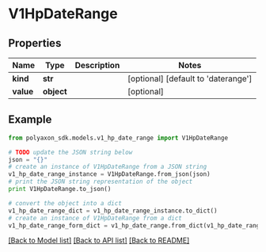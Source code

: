# V1HpDateRange


## Properties
Name | Type | Description | Notes
------------ | ------------- | ------------- | -------------
**kind** | **str** |  | [optional] [default to 'daterange']
**value** | **object** |  | [optional] 

## Example

```python
from polyaxon_sdk.models.v1_hp_date_range import V1HpDateRange

# TODO update the JSON string below
json = "{}"
# create an instance of V1HpDateRange from a JSON string
v1_hp_date_range_instance = V1HpDateRange.from_json(json)
# print the JSON string representation of the object
print V1HpDateRange.to_json()

# convert the object into a dict
v1_hp_date_range_dict = v1_hp_date_range_instance.to_dict()
# create an instance of V1HpDateRange from a dict
v1_hp_date_range_form_dict = v1_hp_date_range.from_dict(v1_hp_date_range_dict)
```
[[Back to Model list]](../README.md#documentation-for-models) [[Back to API list]](../README.md#documentation-for-api-endpoints) [[Back to README]](../README.md)


